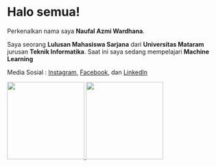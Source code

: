 # Halo semua! 

Perkenalkan nama saya **Naufal Azmi Wardhana**.

Saya seorang **Lulusan Mahasiswa Sarjana** dari **Universitas Mataram** jurusan **Teknik Informatika**.
Saat ini saya sedang mempelajari **Machine Learning**

Media Sosial :
<a href="https://www.instagram.com/naufalazmw" target="_blank">Instagram</a>, 
<a href="https://facebook.com/Naufal Azmi Wardhana"  target="_blank">Facebook</a>, dan
<a href="https://www.linkedin.com/in/naufal-azmi-wardhana-59b99922b/" target="_blank">LinkedIn</a>

<p align="left">
<a href="https://github.com/NaufalOpam">
  <img height="180em" src="https://github-readme-stats-eight-theta.vercel.app/api?username=NaufalOpam&show_icons=true&theme=algolia&include_all_commits=true&count_private=true"/>
  <img height="180em" src="https://github-readme-stats-eight-theta.vercel.app/api/top-langs/?username=NaufalOpam&layout=compact&langs_count=8&theme=algolia"/>
</a>
</p>
<!--
**NaufalOpam/NaufalOpam** is a ✨ _special_ ✨ repository because its `README.md` (this file) appears on your GitHub profile.

Here are some ideas to get you started:

- 🔭 I’m currently working on ...
- 🌱 I’m currently learning ...
- 👯 I’m looking to collaborate on ...
- 🤔 I’m looking for help with ...
- 💬 Ask me about ...
- 📫 How to reach me: ...
- 😄 Pronouns: ...
- ⚡ Fun fact: ...
-->
